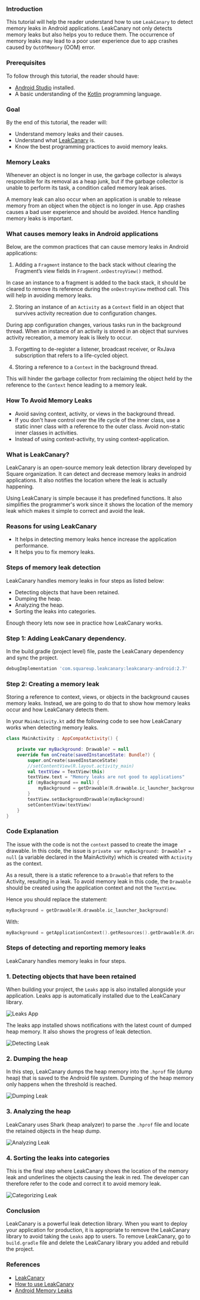 ### Introduction
This tutorial will help the reader understand how to use `LeakCanary` to detect memory leaks in Android applications. LeakCanary not only detects memory leaks but also helps you to reduce them. The occurrence of memory leaks may lead to a poor user experience due to app crashes caused by `OutOfMemory` (OOM) error.

### Prerequisites
To follow through this tutorial, the reader should have:

- [Android Studio](https://developer.android.com/studio) installed.
- A basic understanding of the [Kotlin](https://kotlinlang.org/) programming language.

### Goal
By the end of this tutorial, the reader will:
- Understand memory leaks and their causes.
- Understand what [LeakCanary](https://square.github.io/leakcanary/) is.
- Know the best programming practices to avoid memory leaks.

### Memory Leaks
Whenever an object is no longer in use, the garbage collector is always responsible for its removal as a heap junk, but if the garbage collector is unable to perform its task, a condition called memory leak arises.

A memory leak can also occur when an application is unable to release memory from an object when the object is no longer in use. App crashes causes a bad user experience and should be avoided. Hence handling memory leaks is important.

### What causes memory leaks in Android applications
Below, are the common practices that can cause memory leaks in Android applications:

1. Adding a `Fragment` instance to the back stack without clearing the Fragment’s view fields in `Fragment.onDestroyView()` method.

In case an instance to a fragment is added to the back stack, it should be cleared to remove its reference during the `onDestroyView` method call. This will help in avoiding memory leaks.

2. Storing an instance of an `Activity` as a `Context` field in an object that survives activity recreation due to configuration changes.

During app configuration changes, various tasks run in the background thread. When an instance of an activity is stored in an object that survives activity recreation, a memory leak is likely to occur.

3. Forgetting to de-register a listener, broadcast receiver, or RxJava subscription that refers to a life-cycled object. 

4. Storing a reference to a `Context` in the background thread.

This will hinder the garbage collector from reclaiming the object held by the reference to the `Context` hence leading to a memory leak.

### How To Avoid Memory Leaks
- Avoid saving context, activity, or views in the background thread.
- If you don't have control over the life cycle of the inner class, use a static inner class with a reference to the outer class. Avoid non-static inner classes in activities.
- Instead of using context-activity, try using context-application.

### What is LeakCanary?
LeakCanary is an open-source memory leak detection library developed by Square organization. It can detect and decrease memory leaks in android applications. It also notifies the location where the leak is actually happening.

Using LeakCanary is simple because it has predefined functions. It also simplifies the programmer's work since it shows the location of the memory leak which makes it simple to correct and avoid the leak.

### Reasons for using LeakCanary
- It helps in detecting memory leaks hence increase the application performance.
- It helps you to fix memory leaks.

### Steps of memory leak detection
LeakCanary handles memory leaks in four steps as listed below:

- Detecting objects that have been retained. 
- Dumping the heap.
- Analyzing the heap.
- Sorting the leaks into categories. 

Enough theory lets now see in practice how LeakCanary works.

### Step 1: Adding LeakCanary dependency.
In the build.gradle (project level) file, paste the LeakCanary dependency and sync the project.

```gradle
debugImplementation 'com.squareup.leakcanary:leakcanary-android:2.7'
```

### Step 2: Creating a memory leak
Storing a reference to context, views, or objects in the background causes memory leaks. Instead, we are going to do that to show how memory leaks occur and how LeakCanary detects them.

In your `MainActivity.kt` add the following code to see how LeakCanary works when detecting memory leaks. 

```kotlin
class MainActivity : AppCompatActivity() {

    private var myBackground: Drawable? = null
    override fun onCreate(savedInstanceState: Bundle?) {
        super.onCreate(savedInstanceState)
        //setContentView(R.layout.activity_main)
        val textView = TextView(this)
        textView.text = "Memory leaks are not good to applications"
        if (myBackground == null) {
            myBackground = getDrawable(R.drawable.ic_launcher_background)
        }
        textView.setBackgroundDrawable(myBackground)
        setContentView(textView)
    }
}
```

### Code Explanation
The issue with the code is not the `context` passed to create the image drawable. In this code, the issue is `private var myBackground: Drawable? = null` (a variable declared in the MainActivity) which is created with `Activity` as the context.

As a result, there is a static reference to a `Drawable` that refers to the Activity, resulting in a leak. To avoid memory leak in this code, the `Drawable` should be created using the application context and not the `TextView`.

Hence you should replace the statement:

```kotlin
myBackground = getDrawable(R.drawable.ic_launcher_background)
```

With:
```kotlin
myBackground = getApplicationContext().getResources().getDrawable(R.drawable.ic_launcher_background);
```

### Steps of detecting and reporting memory leaks
LeakCanary handles memory leaks in four steps. 

### 1. Detecting objects that have been retained
When building your project, the `Leaks` app is also installed alongside your application. Leaks app is automatically installed due to the LeakCanary library.

![Leaks App](/engineering-education/handling-memory-leaks-in-android-using-leakcanary/leaks.jpg)

The leaks app installed shows notifications with the latest count of dumped heap memory. It also shows the progress of leak detection.

![Detecting Leak](/engineering-education/handling-memory-leaks-in-android-using-leakcanary/detecting_leak.jpeg)

### 2. Dumping the heap
In this step, LeakCanary dumps the heap memory into the `.hprof` file (dump heap) that is saved to the Android file system. Dumping of the heap memory only happens when the threshold is reached.

![Dumping Leak](/engineering-education/handling-memory-leaks-in-android-using-leakcanary/dumping_leak.jpg)

### 3. Analyzing the heap
LeakCanary uses Shark (heap analyzer) to parse the `.hprof` file and locate the retained objects in the heap dump. 

![Analyzing Leak](/engineering-education/handling-memory-leaks-in-android-using-leakcanary/analyzing_leak.png)

### 4. Sorting the leaks into categories
This is the final step where LeakCanary shows the location of the memory leak and underlines the objects causing the leak in red. The developer can therefore refer to the code and correct it to avoid memory leak.

![Categorizing Leak](/engineering-education/handling-memory-leaks-in-android-using-leakcanary/leak_category.jpeg)

### Conclusion
LeakCanary is a powerful leak detection library. When you want to deploy your application for production, it is appropriate to remove the LeakCanary library to avoid taking the `Leaks` app to users. To remove LeakCanary, go to `build.gradle` file and delete the LeakCanary library you added and rebuild the project.

### References
- [LeakCanary](https://square.github.io/leakcanary/)
- [How to use LeakCanary](https://stackoverflow.com/questions/33654503/how-to-use-leak-canary)
- [Android Memory Leaks](https://developer.android.com/studio/profile/memory-profiler)
